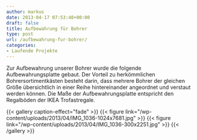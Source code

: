 ```yaml
---
author: markus
date: 2013-04-17 07:53:48+00:00
draft: false
title: Aufbewahrung für Bohrer
type: post
url: /aufbewahrung-fur-bohrer/
categories:
- Laufende Projekte
---
```


Zur Aufbewahrung unserer Bohrer wurde die folgende Aufbewahrungsplatte gebaut. Der Vorteil zu herkömmlichen Bohrersortimentkästen besteht darin, dass mehrere Bohrer der gleichen Größe übersichtlich in einer Reihe hintereinander angeordnet und verstaut werden können. Die Maße der Aufbewahrungsplatte entspricht den Regalböden der IKEA Trofastregale.


{{< gallery caption-effect="fade" >}}
  {{< figure link="/wp-content/uploads/2013/04/IMG_1036-1024x7681.jpg" >}}
{{< figure link="/wp-content/uploads/2013/04/IMG_1036-300x2251.jpg" >}}
{{< /gallery >}}
